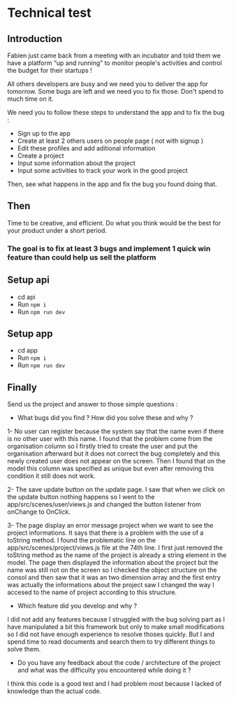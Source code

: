 # Technical test

## Introduction

Fabien just came back from a meeting with an incubator and told them we have a platform “up and running” to monitor people's activities and control the budget for their startups !

All others developers are busy and we need you to deliver the app for tomorrow.
Some bugs are left and we need you to fix those. Don't spend to much time on it.

We need you to follow these steps to understand the app and to fix the bug : 
 - Sign up to the app
 - Create at least 2 others users on people page ( not with signup ) 
 - Edit these profiles and add aditional information 
 - Create a project
 - Input some information about the project
 - Input some activities to track your work in the good project
  
Then, see what happens in the app and fix the bug you found doing that.

## Then
Time to be creative, and efficient. Do what you think would be the best for your product under a short period.

### The goal is to fix at least 3 bugs and implement 1 quick win feature than could help us sell the platform

## Setup api

- cd api
- Run `npm i`
- Run `npm run dev`

## Setup app

- cd app
- Run `npm i`
- Run `npm run dev`

## Finally

Send us the project and answer to those simple questions : 
- What bugs did you find ? How did you solve these and why ? 

1-  No user can register because the system say that the name even if there is no other user with this name.
    I found that the problem come from the organisation column so I firstly tried to create the user and put the organisation afterward but it does not correct the bug completely and this newly created user does not appear on the screen. Then I found that on the model this column was specified as unique but even after removing this condition it still does not work.

2- The save update button on the update page. I saw that when we click on the update button nothing happens so I went to the app/src/scenes/user/views.js and changed the button listener from onChange to OnClick. 

3- The page display an error message project when we want to see the project informations. It says that there is a problem with the use of a toString method. I found the problematic line on the app/src/scenes/project/views.js file at the 74th line. I first just removed the toString method as the name of the project is already a string element in the model. The page then displayed the information about the project but the name was still not on the screen so I checked the object structure on the consol and then saw that it was an two dimension array and the first entry was actually the informations about the project saw I changed the way I accesed to the name of project according to this structure.
    
- Which feature did you develop and why ? 

I did not add any features because I struggled with the bug solving part as I have manipulated a bit this framework but only to make small modifications so I did not have enough experience to resolve thoses quickly. But I and spend time to read documents and search them to try different things to solve them.

- Do you have any feedback about the code / architecture of the project and what was the difficulty you encountered while doing it ? 

I think this code is a good test and I had problem most because I lacked of knowledge than the actual code.